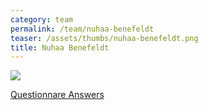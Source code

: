 ```yaml
---
category: team
permalink: /team/nuhaa-benefeldt
teaser: /assets/thumbs/nuhaa-benefeldt.png
title: Nuhaa Benefeldt
---
```


<img src="/assets/img/nuhaa-benefeldt.png" />

[Questionnare Answers](https://drive.google.com/open?id=1x_waFDakkcsCMcA4ls4ZAg9NZQOeyssYT3ymUM_PFog)
